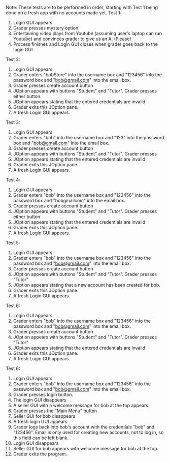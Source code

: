 Note: These tests are to be performed in order, starting with 
Test 1 being done on a fresh app with no accounts made yet. 
Test 1:
1. Login GUI appears
2. Grader presses mystery option
3. Entertaining video plays from Youtube (assuming user's laptop
can run Youtube) and convinces grader to give us an A. (Please)
4. Process finishes and Login GUI closes when grader goes back to 
the login GUI

Test 2:
1. Login GUI appears
2. Grader enters "bobStore" into the username box and "123456" into 
the password box and "bob@gmail.com" into the email box. 
3. Grader presses create account button
4. JOption appears with buttons "Student" and "Tutor". Grader presses
either button.
5. JOption appears stating that the entered credentials are
invalid
6. Grader exits this JOption pane.
7. A fresh Login GUI appears. 

Test 3:
1. Login GUI appears
2. Grader enters "bob" into the username box and "123" into
   the password box and "bob@gmail.com" into the email box.
3. Grader presses create account button
4. JOption appears with buttons "Student" and "Tutor". Grader presses
5. JOption appears stating that the entered credentials are
   invalid
6. Grader exits this JOption pane.
7. A fresh Login GUI appears.

Test 4:
1. Login GUI appears
2. Grader enters "bob" into the username box and "123456" into
   the password box and "bobgmailcom" into the email box.
3. Grader presses create account button
4. JOption appears with buttons "Student" and "Tutor". Grader presses
   either button
5. JOption appears stating that the entered credentials are
   invalid
6. Grader exits this JOption pane.
7. A fresh Login GUI appears.

Test 5:
1. Login GUI appears
2. Grader enters "bob" into the username box and "123456" into
   the password box and "bob@gmail.com" into the email box.
3. Grader presses create account button
4. JOption appears with buttons "Student" and "Tutor". Grader presses
   "Tutor"
5. JOption appears stating that a new account has been created for
bob. 
6. Grader exits this JOption pane.
7. A fresh Login GUI appears.

Test 6:
1. Login GUI appears
2. Grader enters "bob" into the username box and "123456" into
   the password box and "bob@gmail.com" into the email box.
3. Grader presses create account button
4. JOption appears with buttons "Student" and "Tutor". Grader presses
   "Tutor"
5. JOption appears stating that the entered credentials are
   invalid
6. Grader exits this JOption pane.
7. A fresh Login GUI appears.

Test 6:
1. Login GUI appears
2. Grader enters "bob" into the username box and "123456" into
   the password box and "bob@gmail.com" into the email box.
3. Grader presses login button. 
4. The login GUI disappears
5. A seller GUI with a welcome message for bob at the top appears. 
6. Grader presses the "Main Menu" button
7. Seller GUI for bob disappears
8. A fresh login GUI appears
9. Grader logs back into bob's account with the credentials "bob" and
"123456". Email is only used for creating new accounts, not to log in, 
so this field can be left blank. 
10. Login GUI disappears
11. Seller GUI for bob appears with welcome message for bob at the top. 
12. Grader exits the program.
